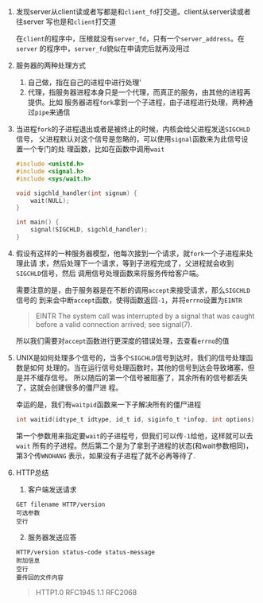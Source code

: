 1. 发现server从client读或者写都是和`client_fd`打交道。client从server读或者往server
   写也是和`client`打交道

   在`client`的程序中，压根就没有`server_fd`，只有一个`server_address`。在`server`
   的程序中，`server_fd`貌似在申请完后就再没用过

2. 服务器的两种处理方式
   1. 自己做，指在自己的进程中进行处理‘
   2. 代理，指服务器进程本身只是一个代理，而真正的服务，由其他的进程再提供。比如
   服务器进程`fork`拿到一个子进程，由子进程进行处理，两种通过`pipe`来通信

3. 当进程`fork`的子进程退出或者是被终止的时候，内核会给父进程发送`SIGCHLD`信号，
   父进程默认对这个信号是忽略的，可以使用`signal`函数来为此信号设置一个专门的处
   理函数，比如在函数中调用`wait`

   ```c
   #include <unistd.h>
   #include <signal.h>
   #include <sys/wait.h>

   void sigchld_handler(int signum) {
       wait(NULL);
   }

   int main() {
       signal(SIGCHLD, sigchld_handler);
   }
   ```

4. 假设有这样的一种服务器模型，他每次接到一个请求，就`fork`一个子进程来处理此请
   求，然后处理下一个请求，等到子进程完成了，父进程就会收到`SIGCHLD`信号，然后
   调用信号处理函数来将服务传给客户端。

   需要注意的是，由于服务器是在不断的调用`accept`来接受请求，那么`SIGCHLD`信号的
   到来会中断`accept`函数，使得函数返回`-1`，并将`errno`设置为`EINTR`

   > EINTR  The system call was interrupted by a signal that was caught before a valid connection arrived; see signal(7).

   所以我们需要对`accept`函数进行更深度的错误处理，去查看`errno`的值


5. UNIX是如何处理多个信号的，当多个`SIGCHLD`信号到达时，我们的信号处理函数是如何
   处理的。当在运行信号处理函数时，其他的信号到达会导致堵塞，但是并不缓存信号。
   所以随后的第一个信号被阻塞了，其余所有的信号都丢失了，这就会创建很多的僵尸进
   程。

   幸运的是，我们有`waitpid`函数来一下子解决所有的僵尸进程

   ```c
   int waitid(idtype_t idtype, id_t id, siginfo_t *infop, int options);
   ```

   第一个参数用来指定要`wait`的子进程号，但我们可以传`-1`给他，这样就可以去`wait`
   所有的子进程。然后第二个是为了拿到子进程的状态(和wait参数相同)，第3个传`WNOHANG`
   表示，如果没有子进程了就不必再等待了.

6. HTTP总结
   
   1. 客户端发送请求
   ```
   GET filename HTTP/version
   可选参数
   空行
   ``` 

   2. 服务器发送应答
   ```
   HTTP/version status-code status-message
   附加信息
   空行
   要传回的文件内容
   ```

   > HTTP1.0 RFC1945 1.1 RFC2068
